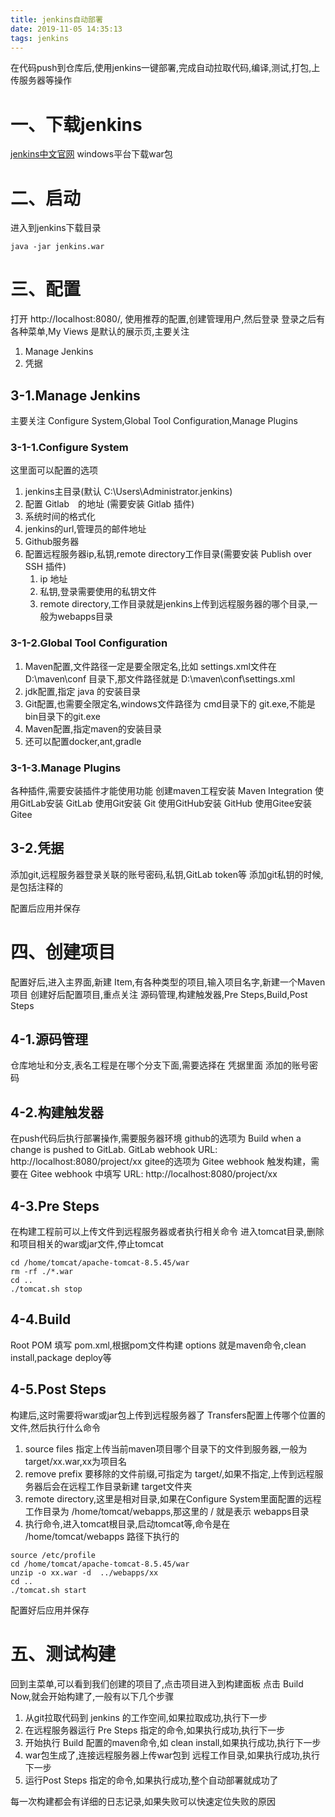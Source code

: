 ```yaml
---
title: jenkins自动部署
date: 2019-11-05 14:35:13
tags: jenkins
---
```

在代码push到仓库后,使用jenkins一键部署,完成自动拉取代码,编译,测试,打包,上传服务器等操作

# 一、下载jenkins
[jenkins中文官网](https://jenkins.io/zh/)
windows平台下载war包

# 二、启动
进入到jenkins下载目录

` java -jar jenkins.war `

<!-- more -->
# 三、配置
打开 http://localhost:8080/,
使用推荐的配置,创建管理用户,然后登录
登录之后有各种菜单,My Views 是默认的展示页,主要关注 
1. Manage Jenkins
2. 凭据

## 3-1.Manage Jenkins
主要关注 
Configure System,Global Tool Configuration,Manage Plugins

### 3-1-1.Configure System
这里面可以配置的选项
1. jenkins主目录(默认 C:\Users\Administrator\.jenkins)
2. 配置 Gitlab　的地址 (需要安装 Gitlab 插件)
3. 系统时间的格式化
4. jenkins的url,管理员的邮件地址
5. Github服务器
6. 配置远程服务器ip,私钥,remote directory工作目录(需要安装 Publish over SSH 插件)
   1. ip 地址
   2. 私钥,登录需要使用的私钥文件
   3. remote directory,工作目录就是jenkins上传到远程服务器的哪个目录,一般为webapps目录

### 3-1-2.Global Tool Configuration
1. Maven配置,文件路径一定是要全限定名,比如 settings.xml文件在 D:\maven\conf 目录下,那文件路径就是 D:\maven\conf\settings.xml
2. jdk配置,指定 java 的安装目录
3. Git配置,也需要全限定名,windows文件路径为 cmd目录下的 git.exe,不能是 bin目录下的git.exe
4. Maven配置,指定maven的安装目录
5. 还可以配置docker,ant,gradle

### 3-1-3.Manage Plugins
各种插件,需要安装插件才能使用功能
创建maven工程安装 Maven Integration
使用GitLab安装 GitLab
使用Git安装 Git
使用GitHub安装 GitHub
使用Gitee安装 Gitee

## 3-2.凭据
添加git,远程服务器登录关联的账号密码,私钥,GitLab token等
添加git私钥的时候,是包括注释的

配置后应用并保存

# 四、创建项目
配置好后,进入主界面,新建 Item,有各种类型的项目,输入项目名字,新建一个Maven项目
创建好后配置项目,重点关注 源码管理,构建触发器,Pre Steps,Build,Post Steps
## 4-1.源码管理
仓库地址和分支,表名工程是在哪个分支下面,需要选择在 凭据里面 添加的账号密码

## 4-2.构建触发器
在push代码后执行部署操作,需要服务器环境
github的选项为 Build when a change is pushed to GitLab. GitLab webhook URL: http://localhost:8080/project/xx
gitee的选项为 Gitee webhook 触发构建，需要在 Gitee webhook 中填写 URL: http://localhost:8080/project/xx

## 4-3.Pre Steps
在构建工程前可以上传文件到远程服务器或者执行相关命令
进入tomcat目录,删除和项目相关的war或jar文件,停止tomcat
```
cd /home/tomcat/apache-tomcat-8.5.45/war
rm -rf ./*.war
cd ..
./tomcat.sh stop
```

## 4-4.Build
Root POM 填写 pom.xml,根据pom文件构建
options 就是maven命令,clean install,package deploy等

## 4-5.Post Steps
构建后,这时需要将war或jar包上传到远程服务器了
Transfers配置上传哪个位置的文件,然后执行什么命令
1. source files 指定上传当前maven项目哪个目录下的文件到服务器,一般为 target/xx.war,xx为项目名
2. remove prefix 要移除的文件前缀,可指定为 target/,如果不指定,上传到远程服务器后会在远程工作目录新建 target文件夹
3. remote directory,这里是相对目录,如果在Configure System里面配置的远程工作目录为 /home/tomcat/webapps,那这里的 / 就是表示 webapps目录
4. 执行命令,进入tomcat根目录,启动tomcat等,命令是在 /home/tomcat/webapps 路径下执行的

```
source /etc/profile
cd /home/tomcat/apache-tomcat-8.5.45/war
unzip -o xx.war -d  ../webapps/xx
cd ..
./tomcat.sh start
```
配置好后应用并保存

# 五、测试构建
回到主菜单,可以看到我们创建的项目了,点击项目进入到构建面板
点击 Build Now,就会开始构建了,一般有以下几个步骤
1. 从git拉取代码到 jenkins 的工作空间,如果拉取成功,执行下一步
2. 在远程服务器运行 Pre Steps 指定的命令,如果执行成功,执行下一步
3. 开始执行 Build 配置的maven命令,如 clean install,如果执行成功,执行下一步
4. war包生成了,连接远程服务器上传war包到 远程工作目录,如果执行成功,执行下一步
5. 运行Post Steps 指定的命令,如果执行成功,整个自动部署就成功了

每一次构建都会有详细的日志记录,如果失败可以快速定位失败的原因


